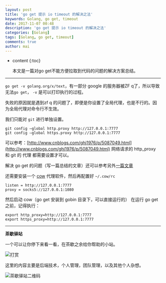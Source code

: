 ```yaml
---
layout: post
title: 'go get 提示 io timeout 的解决之法'
keywords: Golang, go get, timeout
date: 2017-11-07 00:48
description: 'go get 提示 io timeout 的解决之法'
categories: [Golang]
tags: [Golang, go get, timeout]
comments: true
author: mai
---
```


* content
{:toc}

    本文是一篇对go get不能方便拉取到代码的问题的解决方案总结。

----

`go get -v golang.org/x/text`，有一部分 google 的服务器被ZF q了，所以导致无法`go get`， `-v` 是可以打印执行的过程。

失败的原因就是遇到zf q 的问题了，即便是你设置了全局代理，也是不行的。因为全局代理对命令行不生效。

我们只能对 `git` 进行单独设置。

```shell
git config —global http.proxy http://127.0.0.1:7777
git config —global https.proxy http://127.0.0.1:7777
```

可以参考：[http://www.cnblogs.com/ghj1976/p/5087049.html](http://www.cnblogs.com/ghj1976/p/5087049.html)
网络请求的 http_proxy 和 git 的 代理 都需要设置才可以。

解决 go get 的问题（写一篇总结的文章）还可以参考另外[一篇文章](http://colobu.com/2017/01/26/how-to-go-get-behind-GFW/)

还需要安装一个 [cow](https://github.com/cyfdecyf/cow/) 代理软件，然后再配置好 `~/.cow/rc` 

```shell
listen = http://127.0.0.1:7777
proxy = socks5://127.0.0.1:1080
```

然后启动 cow（go get 安装到 gobin 目录下，可以直接运行的）
在运行 go get 之前，记得执行：

```shell
export http_proxy=http://127.0.0.1:7777
export https_proxy=http://127.0.0.1:7777
```

<!--more-->

----

**茶歇驿站**

一个可以让你停下来看一看，在茶歇之余给你帮助的小站。

![打赏](http://oqos7hrvp.bkt.clouddn.com/blog/money.jpg)

这里的内容主要是后端技术，个人管理，团队管理，以及其他个人杂想。

![茶歇驿站二维码](http://oqos7hrvp.bkt.clouddn.com/blog/tech_tea.jpg)
